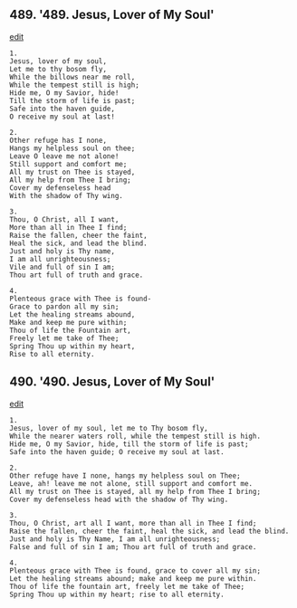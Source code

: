 
## 489.  '489. Jesus, Lover of My Soul'
[edit](https://docs.google.com/document/d/1OIoLEu2xXrYtCgztBq3CwvoKpaxI%2DPM2/edit?mode=html)






    1.
    Jesus, lover of my soul,
    Let me to thy bosom fly,
    While the billows near me roll,
    While the tempest still is high;
    Hide me, O my Savior, hide!
    Till the storm of life is past;
    Safe into the haven guide,
    O receive my soul at last!

    2.
    Other refuge has I none,
    Hangs my helpless soul on thee;
    Leave O leave me not alone!
    Still support and comfort me;
    All my trust on Thee is stayed,
    All my help from Thee I bring;
    Cover my defenseless head
    With the shadow of Thy wing.

    3.
    Thou, O Christ, all I want,
    More than all in Thee I find;
    Raise the fallen, cheer the faint,
    Heal the sick, and lead the blind.
    Just and holy is Thy name,
    I am all unrighteousness;
    Vile and full of sin I am;
    Thou art full of truth and grace.

    4.
    Plenteous grace with Thee is found-
    Grace to pardon all my sin;
    Let the healing streams abound,
    Make and keep me pure within;
    Thou of life the Fountain art,
    Freely let me take of Thee;
    Spring Thou up within my heart,
    Rise to all eternity.

## 490.  '490. Jesus, Lover of My Soul'
[edit](https://docs.google.com/document/d/1OMaxVULBpZ54tNQKRtRyFvC_gk3knGnN/edit?mode=html)



    1.
    Jesus, lover of my soul, let me to Thy bosom fly,
    While the nearer waters roll, while the tempest still is high.
    Hide me, O my Savior, hide, till the storm of life is past;
    Safe into the haven guide; O receive my soul at last.

    2.
    Other refuge have I none, hangs my helpless soul on Thee;
    Leave, ah! leave me not alone, still support and comfort me.
    All my trust on Thee is stayed, all my help from Thee I bring;
    Cover my defenseless head with the shadow of Thy wing.

    3.
    Thou, O Christ, art all I want, more than all in Thee I find;
    Raise the fallen, cheer the faint, heal the sick, and lead the blind.
    Just and holy is Thy Name, I am all unrighteousness;
    False and full of sin I am; Thou art full of truth and grace.

    4.
    Plenteous grace with Thee is found, grace to cover all my sin;
    Let the healing streams abound; make and keep me pure within.
    Thou of life the fountain art, freely let me take of Thee;
    Spring Thou up within my heart; rise to all eternity.
